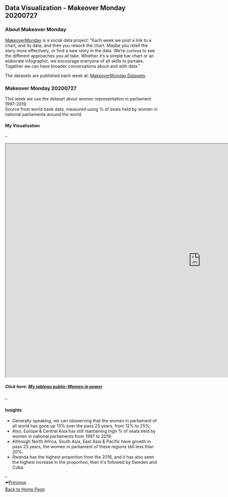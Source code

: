 ## Data Visualization - Makeover Monday 20200727
### About Makeover Monday
[MakeoverMonday](https://www.makeovermonday.co.uk/) is a social data project: "Each week we post a link to a chart, and its data, and then you rework the chart. Maybe you retell the story more effectively, or find a new story in the data. We’re curious to see the different approaches you all take. Whether it’s a simple bar chart or an elaborate infographic, we encourage everyone of all skills to partake. Together we can have broader conversations about and with data."

The datasets are published each week at: [MakeoverMonday Datasets](https://www.makeovermonday.co.uk/data/).

### Makeover Monday 20200727
This week we use the dataset about women representation in parliament 1997-2019.  
Source from world bank data, measured using % of seats held by women in national parliaments around the world. 
#### My Visualization

– 

<iframe src="https://public.tableau.com/views/womeninpower_15963396451340/Womeninpower?:language=zh-Hant&:display_count=y&publish=yes&:origin=viz_share_link:showVizHome=no&:embed=true"  width="1280" height="766"></iframe>

##### Click here: [My tableau public-Women in power](https://public.tableau.com/views/womeninpower_15963396451340/Womeninpower?:language=zh-Hant&:display_count=y&publish=yes&:origin=viz_share_link) 

– 
#### Insights
- Generally speaking, we can obeserving that the women in parliament of all world has gone up 13% over the pass 23 years, from 12% to 25%;
- Also, Europe & Central Aisa has still mantaining high % of seats held by women in national parliaments from 1997 to 2019;
- Although North Africa, South Asia, East Asia & Pacific have growth in pass 23 years, the women in parliament of these regions still less than 20%.
- Rwanda has the highest proportion from the 2016, and it has also seen the highest increase in the proportion, then it's followed by Sweden and Cuba. 

– 
<br>⬅️[Previous](https://kjhuang-94.github.io/personal-website/projects/data%20viz/MakeOverMonday-20200720) 
<br>[Back to Home Page](https://kjhuang-94.github.io/personal-website/) 

